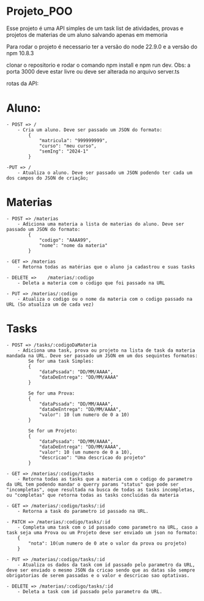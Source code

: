 # Projeto_POO

Esse projeto é uma API simples de um task list de atividades, provas e projetos de materias de um aluno salvando apenas em memoria

Para rodar o projeto é necessario ter a versão do node 22.9.0 e a versão do npm 10.8.3

clonar o repositorio e rodar o comando npm install e npm run dev. Obs: a porta 3000 deve estar livre ou deve ser alterada no arquivo server.ts

rotas da API:

# Aluno:
    - POST => /
        - Cria um aluno. Deve ser passado um JSON do formato:
            {
                "matricula": "999999999", 
                "curso": "meu curso",
                "semIng": "2024-1"
            }

    -PUT => /
        - Atualiza o aluno. Deve ser passado um JSON podendo ter cada um dos campos do JSON de criação;

# Materias

    - POST => /materias
        - Adiciona uma materia a lista de materias do aluno. Deve ser passado um JSON do formato: 
            {
                "codigo": "AAAA99",
                "nome": "nome da materia"
            }

    - GET => /materias
        - Retorna todas as matérias que o aluno ja cadastrou e suas tasks

    - DELETE =>    /materias/:codigo
        - Deleta a materia com o codigo que foi passado na URL

    - PUT => /materias/:codigo
        - Atualiza o codigo ou o nome da materia com o codigo passado na URL (So atualiza um de cada vez)

# Tasks

    - POST => /tasks/:codigoDaMateria
        - Adiciona uma task, prova ou projeto na lista de task da materia mandada na URL. Deve ser passado um JSON em um dos sequintes formatos:
            Se for uma task Simples: 
            {
                "dataPssada": "DD/MM/AAAA",
                "dataDeEntrega": "DD/MM/AAAA"
            }

            Se for uma Prova: 
            {
                "dataPssada": "DD/MM/AAAA",
                "dataDeEntrega": "DD/MM/AAAA",
                "valor": 10 (um numero de 0 a 10)
            }

            Se for um Projeto: 
            {
                "dataPssada": "DD/MM/AAAA",
                "dataDeEntrega": "DD/MM/AAAA",
                "valor": 10 (um numero de 0 a 10),
                "descricao": "Uma descricao do projeto"
            }
    
    - GET => /materias/:codigo/tasks
        - Retorna todas as tasks que a materia com o codigo do parametro da URL tem podendo mandar o querry params "status" que pode ser "incompletas", oque resultada na busca de todas as tasks incompletas, ou "completas" que retorna todas as tasks concluidas da materia

    - GET => /materias/:codigo/tasks/:id
        - Retorna a task do parametro id passado na URL.

    - PATCH => /materias/:codigo/tasks/:id
        - Completa uma task com o id passado como parametro na URL, caso a task seja uma Prova ou um Projeto deve ser enviado um json no formato:
        {
            "nota": 10(um numero de 0 ate o valor da prova ou projeto)
        }

    - PUT => /materias/:codigo/tasks/:id
        - Atualiza os dados da task com id passado pelo parametro da URL, deve ser enviado o mesmo JSON da cricao sendo que as datas são sempre obrigatorias de serem passadas e o valor e descricao sao optativas.

    - DELETE => /materias/:codigo/tasks/:id
        - Deleta a task com id passado pelo parametro da URL.

